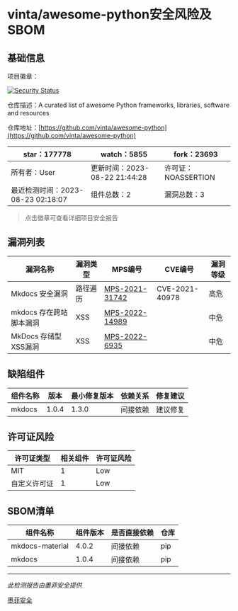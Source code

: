 # vinta/awesome-python安全风险及SBOM

## 基础信息

项目徽章：

[![Security Status](https://www.murphysec.com/platform3/v31/badge/1694051292384419840.svg)](https://www.murphysec.com/console/report/1693326380773433344/1694051292384419840)

仓库描述：A curated list of awesome Python frameworks, libraries, software and resources

仓库地址：[https://github.com/vinta/awesome-python](https://github.com/vinta/awesome-python)

| star：177778 | watch：5855 | fork：23693 |
| ----------- | -------------- | ------------ |
| 所有者：User | 更新时间：2023-08-22 21:44:28 | 许可证：NOASSERTION |
| 最近检测时间：2023-08-23 02:18:07 | 组件总数：2 | 漏洞总数：3 |

> 点击徽章可查看详细项目安全报告



## 漏洞列表

| 漏洞名称 | 漏洞类型 | MPS编号 | CVE编号 | 漏洞等级 |
| ------- | ------ | ------- | ------ | ----- |
|Mkdocs 安全漏洞|路径遍历|[MPS-2021-31742](https://www.oscs1024.com/hd/MPS-2021-31742)|CVE-2021-40978|高危|
|mkdocs 存在跨站脚本漏洞|XSS|[MPS-2022-14989](https://www.oscs1024.com/hd/MPS-2022-14989)||中危|
|MkDocs 存储型XSS漏洞|XSS|[MPS-2022-6935](https://www.oscs1024.com/hd/MPS-2022-6935)||中危|




## 缺陷组件

| 组件名称 | 版本 | 最小修复版本 | 依赖关系 | 修复建议 |
| -------- | ---- | ------------ | -------- | -------- |
|mkdocs|1.0.4|1.3.0|间接依赖|建议修复|C:0|H:1|M:2|L:0|




## 许可证风险

| 许可证类型 | 相关组件 | 许可证风险 |
| ---------- | -------- | ---------- |
|MIT|1|Low|
|自定义许可证|1|Low|




## SBOM清单

| 组件名称 | 组件版本 | 是否直接依赖 | 仓库 |
| -------- | -------- | ------------ | ---- |
|mkdocs-material|4.0.2|间接依赖|pip|
|mkdocs|1.0.4|间接依赖|pip|


------

*此检测报告由墨菲安全提供*

[墨菲安全](www.murphysec.com)